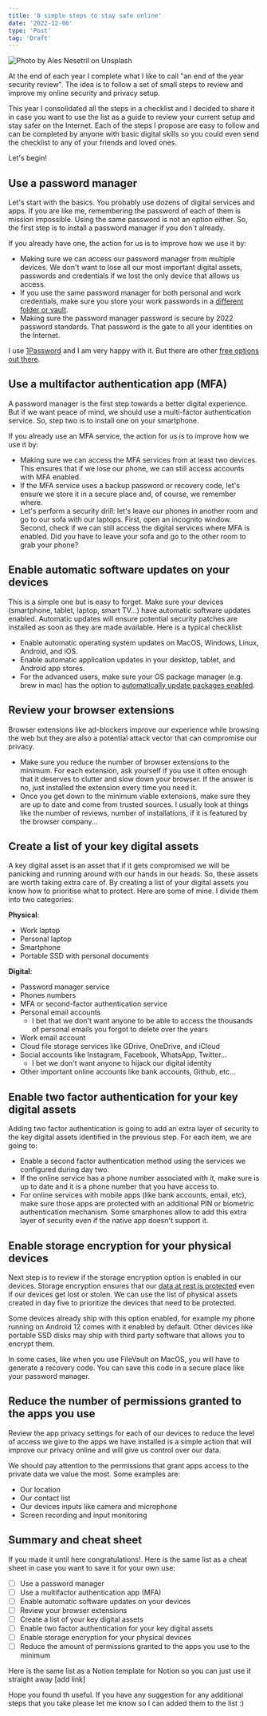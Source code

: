 ```yaml
---
title: '8 simple steps to stay safe online'
date: '2022-12-06'
type: 'Post'
tag: 'Draft'
---
```


![Photo by Ales Nesetril on Unsplash](/images/posts/advent-security-2022.jpeg 'Photo by Ales Nesetril on Unsplash')

At the end of each year I complete what I like to call "an end of the year security review". The idea is to follow a set of small steps to review and improve my online security and privacy setup.

This year I consolidated all the steps in a checklist and I decided to share it in case you want to use the list as a guide to review your current setup and stay safer on the Internet. Each of the steps I propose are easy to follow and can be completed by anyone with basic digital skills so you could even send the checklist to any of your friends and loved ones.

Let's begin!

## Use a password manager

Let's start with the basics. You probably use dozens of digital services and apps. If you are like me, remembering the password of each of them is mission impossible. Using the same password is not an option either. So, the first step is to install a password manager if you don´t already.

If you already have one, the action for us is to improve how we use it by:

-   Making sure we can access our password manager from multiple devices. We don't want to lose all our most important digital assets, passwords and credentials if we lost the only device that allows us access.
-   If you use the same password manager for both personal and work credentials, make sure you store your work passwords in a [different folder or vault](https://www.youtube.com/watch?v=i8esgZ7Kyrg).
-   Making sure the password manager password is secure by 2022 password standards. That password is the gate to all your identities on the Internet.

I use [1Password](https://1password.com/) and I am very happy with it. But there are other [free options out there](https://cybernews.com/best-password-managers/free-password-managers/).

## Use a multifactor authentication app (MFA)

A password manager is the first step towards a better digital experience. But if we want peace of mind, we should use a multi-factor authentication service. So, step two is to install one on your smartphone.

If you already use an MFA service, the action for us is to improve how we use it by:

-   Making sure we can access the MFA services from at least two devices. This ensures that if we lose our phone, we can still access accounts with MFA enabled.
-   If the MFA service uses a backup password or recovery code, let's ensure we store it in a secure place and, of course, we remember where.
-   Let's perform a security drill: let's leave our phones in another room and go to our sofa with our laptops. First, open an incognito window. Second, check if we can still access the digital services where MFA is enabled. Did you have to leave your sofa and go to the other room to grab your phone?

## Enable automatic software updates on your devices

This is a simple one but is easy to forget. Make sure your devices (smartphone, tablet, laptop, smart TV...) have automatic software updates enabled. Automatic updates will ensure potential security patches are installed as soon as they are made available. Here is a typical checklist:

-   Enable automatic operating system updates on MacOS, Windows, Linux, Android, and iOS.
-   Enable automatic application updates in your desktop, tablet, and Android app stores.
-   For the advanced users, make sure your OS package manager (e.g. brew in mac) has the option to [automatically update packages enabled](https://github.com/Homebrew/homebrew-autoupdate).

## Review your browser extensions

Browser extensions like ad-blockers improve our experience while browsing the web but they are also a potential attack vector that can compromise our privacy.

-   Make sure you reduce the number of browser extensions to the minimum. For each extension, ask yourself if you use it often enough that it deserves to clutter and slow down your browser. If the answer is no, just installed the extension every time you need it.
-   Once you get down to the minimum viable extensions, make sure they are up to date and come from trusted sources. I usually look at things like the number of reviews, number of installations, if it is featured by the browser company...

## Create a list of your key digital assets

A key digital asset is an asset that if it gets compromised we will be panicking and running around with our hands in our heads. So, these assets are worth taking extra care of. By creating a list of your digital assets you know how to prioritise what to protect. Here are some of mine. I divide them into two categories:

**Physical**:

-   Work laptop
-   Personal laptop
-   Smartphone
-   Portable SSD with personal documents

**Digital**:

-   Password manager service
-   Phones numbers
-   MFA or second-factor authentication service
-   Personal email accounts
    -   I bet that we don't want anyone to be able to access the thousands of personal emails you forgot to delete over the years
-   Work email account
-   Cloud file storage services like GDrive, OneDrive, and iCloud
-   Social accounts like Instagram, Facebook, WhatsApp, Twitter...
    -   I bet we don't want anyone to hijack our digital identity
-   Other important online accounts like bank accounts, Github, etc...

## Enable two factor authentication for your key digital assets

Adding two factor authentication is going to add an extra layer of security to the key digital assets identified in the previous step. For each item, we are going to:

-   Enable a second factor authentication method using the services we configured during day two.
-   If the online service has a phone number associated with it, make sure is up to date and it is a phone number that you have access to.
-   For online services with mobile apps (like bank accounts, email, etc), make sure those apps are protected with an additional PIN or biometric authentication mechanism. Some smarphones allow to add this extra layer of security even if the native app doesn't support it.

## Enable storage encryption for your physical devices

Next step is to review if the storage encryption option is enabled in our devices. Storage encryption ensures that our [data at rest is protected](https://securitystudio.com/data-at-rest-vs-data-in-transit/) even if our devices get lost or stolen. We can use the list of physical assets created in day five to prioritize the devices that need to be protected.

Some devices already ship with this option enabled, for example my phone running on Android 12 comes with it enabled by default. Other devices like portable SSD disks may ship with third party software that allows you to encrypt them.

In some cases, like when you use FileVault on MacOS, you will have to generate a recovery code. You can save this code in a secure place like your password manager.

## Reduce the number of permissions granted to the apps you use

Review the app privacy settings for each of our devices to reduce the level of access we give to the apps we have installed is a simple action that will improve our privacy online and will give us control over our data.

We should pay attention to the permissions that grant apps access to the private data we value the most. Some examples are:

-   Our location
-   Our contact list
-   Our devices inputs like camera and microphone
-   Screen recording and input monitoring

## Summary and cheat sheet

If you made it until here congratulations!. Here is the same list as a cheat sheet in case you want to save it for your own use:

-   [ ] Use a password manager
-   [ ] Use a multifactor authentication app (MFA)
-   [ ] Enable automatic software updates on your devices
-   [ ] Review your browser extensions
-   [ ] Create a list of your key digital assets
-   [ ] Enable two factor authentication for your key digital assets
-   [ ] Enable storage encryption for your physical devices
-   [ ] Reduce the amount of permissions granted to the apps you use to the minimum

Here is the same list as a Notion template for Notion so you can just use it straight away [add link]

Hope you found th useful. If you have any suggestion for any additional steps that you take please let me know so I can added them to the list :)

